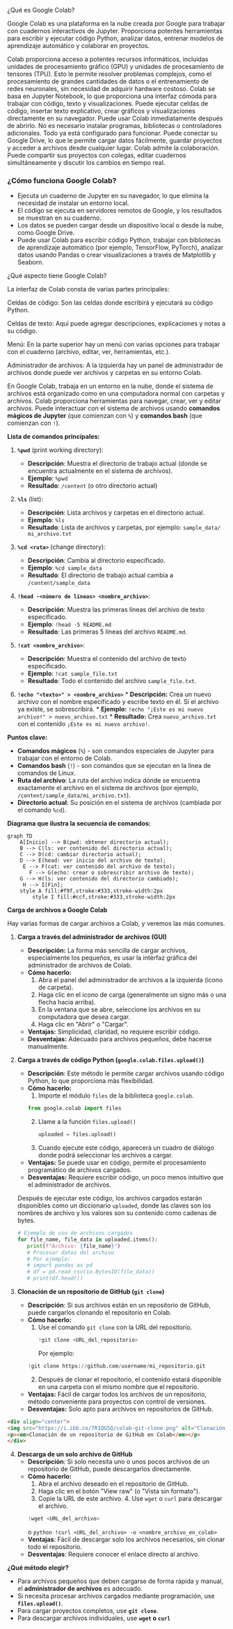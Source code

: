 ¿Qué es Google Colab?

Google Colab es una plataforma en la nube creada por Google para trabajar con cuadernos interactivos de Jupyter.
Proporciona potentes herramientas para escribir y ejecutar código Python, analizar datos, entrenar modelos de aprendizaje automático y colaborar en proyectos.

Colab proporciona acceso a potentes recursos informáticos, incluidas unidades de procesamiento gráfico (GPU) y unidades de procesamiento de tensores (TPU).
Esto le permite resolver problemas complejos, como el procesamiento de grandes cantidades de datos o el entrenamiento de redes neuronales, sin necesidad de adquirir hardware costoso. Colab se basa en Jupyter Notebook, lo que proporciona una interfaz cómoda para trabajar con código, texto y visualizaciones. Puede ejecutar celdas de código, insertar texto explicativo, crear gráficos y visualizaciones directamente en su navegador. Puede usar Colab inmediatamente después de abrirlo. No es necesario instalar programas, bibliotecas o controladores adicionales. Todo ya está configurado para funcionar. Puede conectar su Google Drive, lo que le permite cargar datos fácilmente, guardar proyectos y acceder a archivos desde cualquier lugar. Colab admite la colaboración. Puede compartir sus proyectos con colegas, editar cuadernos simultáneamente y discutir los cambios en tiempo real.



### ¿Cómo funciona Google Colab?
- Ejecuta un cuaderno de Jupyter en su navegador, lo que elimina la necesidad de instalar un entorno local.
- El código se ejecuta en servidores remotos de Google, y los resultados se muestran en su cuaderno.
- Los datos se pueden cargar desde un dispositivo local o desde la nube, como Google Drive.
- Puede usar Colab para escribir código Python, trabajar con bibliotecas de aprendizaje automático (por ejemplo, TensorFlow, PyTorch), analizar datos usando Pandas o crear visualizaciones a través de Matplotlib y Seaborn.



¿Qué aspecto tiene Google Colab?


La interfaz de Colab consta de varias partes principales:

Celdas de código: Son las celdas donde escribirá y ejecutará su código Python.

Celdas de texto: Aquí puede agregar descripciones, explicaciones y notas a su código.

Menú: En la parte superior hay un menú con varias opciones para trabajar con el cuaderno (archivo, editar, ver, herramientas, etc.).

Administrador de archivos: A la izquierda hay un panel de administrador de archivos donde puede ver archivos y carpetas en su entorno Colab.



En Google Colab, trabaja en un entorno en la nube,
donde el sistema de archivos está organizado como en una computadora normal con carpetas y archivos.
Colab proporciona herramientas para navegar, crear, ver y editar archivos.
Puede interactuar con el sistema de archivos usando **comandos mágicos de Jupyter** (que comienzan con `%`)
y **comandos bash** (que comienzan con `!`).

**Lista de comandos principales:**

1.  **`%pwd`** (print working directory):
    *   **Descripción**: Muestra el directorio de trabajo actual (donde se encuentra actualmente en el sistema de archivos).
    *   **Ejemplo**: `%pwd`
    *   **Resultado**: `/content` (o otro directorio actual)

2.  **`%ls`** (list):
    *   **Descripción**: Lista archivos y carpetas en el directorio actual.
    *   **Ejemplo**: `%ls`
    *   **Resultado**: Lista de archivos y carpetas, por ejemplo: `sample_data/  mi_archivo.txt`

3.  **`%cd <ruta>`** (change directory):
    *   **Descripción**: Cambia al directorio especificado.
    *   **Ejemplo**: `%cd sample_data`
    *   **Resultado**: El directorio de trabajo actual cambia a `/content/sample_data`

4.  **`!head -<número de líneas> <nombre_archivo>`**: 
    *   **Descripción**: Muestra las primeras líneas del archivo de texto especificado.
    *   **Ejemplo**: `!head -5 README.md`
    *   **Resultado**: Las primeras 5 líneas del archivo `README.md`.

5.  **`!cat <nombre_archivo>`**: 
    *   **Descripción**: Muestra el contenido del archivo de texto especificado.
    *   **Ejemplo**: `!cat sample_file.txt`
    *   **Resultado**: Todo el contenido del archivo `sample_file.txt`.

6.   **`!echo "<texto>" > <nombre_archivo>`**
    *   **Descripción:** Crea un nuevo archivo con el nombre especificado y escribe texto en él. Si el archivo ya existe, se sobrescribirá.
    *   **Ejemplo:** `!echo "¡Este es mi nuevo archivo!" > nuevo_archivo.txt`
    *   **Resultado:** Crea `nuevo_archivo.txt` con el contenido `¡Este es mi nuevo archivo!`.

**Puntos clave:**

*   **Comandos mágicos** (`%`) - son comandos especiales de Jupyter para trabajar con el entorno de Colab.
*   **Comandos bash** (`!`) - son comandos que se ejecutan en la línea de comandos de Linux.
*   **Ruta del archivo**: La ruta del archivo indica dónde se encuentra exactamente el archivo en el sistema de archivos (por ejemplo, `/content/sample_data/mi_archivo.txt`).
*   **Directorio actual**: Su posición en el sistema de archivos (cambiada por el comando `%cd`).

**Diagrama que ilustra la secuencia de comandos:**

```mermaid
graph TD
    A[Inicio] --> B(pwd: obtener directorio actual);
    B --> C(ls: ver contenido del directorio actual);
    C --> D(cd: cambiar directorio actual);
    D --> E(head: ver inicio del archivo de texto);
     E --> F(cat: ver contenido del archivo de texto);
       F --> G(echo: crear o sobrescribir archivo de texto);
    G --> H(ls: ver contenido del directorio cambiado);
     H --> I[Fin];
    style A fill:#f9f,stroke:#333,stroke-width:2px
        style I fill:#ccf,stroke:#333,stroke-width:2px

```

**Carga de archivos a Google Colab**

Hay varias formas de cargar archivos a Colab, y veremos las más comunes.

1.  **Carga a través del administrador de archivos (GUI)**
    *   **Descripción:** La forma más sencilla de cargar archivos, especialmente los pequeños, es usar la interfaz gráfica del administrador de archivos de Colab.
    *   **Cómo hacerlo:**
        1.  Abra el panel del administrador de archivos a la izquierda (icono de carpeta).
        2.  Haga clic en el icono de carga (generalmente un signo más o una flecha hacia arriba).
        3.  En la ventana que se abre, seleccione los archivos en su computadora que desea cargar.
        4.  Haga clic en "Abrir" o "Cargar".
    *   **Ventajas:** Simplicidad, claridad, no requiere escribir código.
    *   **Desventajas:** Adecuado para archivos pequeños, debe hacerse manualmente.



2.  **Carga a través de código Python (`google.colab.files.upload()`)**
    *   **Descripción**: Este método le permite cargar archivos usando código Python, lo que proporciona más flexibilidad.
    *   **Cómo hacerlo:**
        1.  Importe el módulo `files` de la biblioteca `google.colab`.
           ```python
           from google.colab import files
           ```
        2.  Llame a la función `files.upload()`
             ```python
             uploaded = files.upload()
             ```
        3.  Cuando ejecute este código, aparecerá un cuadro de diálogo donde podrá seleccionar los archivos a cargar.
    *   **Ventajas:** Se puede usar en código, permite el procesamiento programático de archivos cargados.
    *   **Desventajas:** Requiere escribir código, un poco menos intuitivo que el administrador de archivos.

    Después de ejecutar este código, los archivos cargados estarán disponibles como un diccionario `uploaded`, donde las claves son los nombres de archivo y los valores son su contenido como cadenas de bytes.
    ```python
    # Ejemplo de uso de archivos cargados
    for file_name, file_data in uploaded.items():
       print(f"Archivo: {file_name}")
       # Procesar datos del archivo
       # Por ejemplo:
       # import pandas as pd
       # df = pd.read_csv(io.BytesIO(file_data))
       # print(df.head())
    ```


3.  **Clonación de un repositorio de GitHub (`git clone`)**
    *   **Descripción**: Si sus archivos están en un repositorio de GitHub, puede cargarlos clonando el repositorio en Colab.
    *   **Cómo hacerlo:**
        1.  Use el comando `git clone` con la URL del repositorio.
            ```python
            !git clone <URL_del_repositorio>
            ```
            Por ejemplo:
           ```python
           !git clone https://github.com/username/mi_repositorio.git
           ```
        2. Después de clonar el repositorio, el contenido estará disponible en una carpeta con el mismo nombre que el repositorio.
    *   **Ventajas:** Fácil de cargar todos los archivos de un repositorio, método conveniente para proyectos con control de versiones.
    *   **Desventajas:** Solo apto para archivos en repositorios de GitHub.


   ```html
<div align="center">
  <img src="https://i.ibb.co/7R1QG5Q/colab-git-clone.png" alt="Clonación de un repositorio de GitHub en Colab" width="600" >
  <p><em>Clonación de un repositorio de GitHub en Colab</em></p>
</div>
```

4.  **Descarga de un solo archivo de GitHub**
     *   **Descripción**: Si solo necesita uno o unos pocos archivos de un repositorio de GitHub, puede descargarlos directamente.
     *   **Cómo hacerlo:**
         1.  Abra el archivo deseado en el repositorio de GitHub.
         2.  Haga clic en el botón "View raw" (o "Vista sin formato").
         3.  Copie la URL de este archivo.
        4.  Use `wget` o `curl` para descargar el archivo.
            ```python
            !wget <URL_del_archivo>
            ```
           o
             ```python
            !curl <URL_del_archivo> -o <nombre_archivo_en_colab>
             ```
    *   **Ventajas**: Fácil de descargar solo los archivos necesarios, sin clonar todo el repositorio.
    *   **Desventajas**: Requiere conocer el enlace directo al archivo.


**¿Qué método elegir?**

*   Para archivos pequeños que deben cargarse de forma rápida y manual, el **administrador de archivos** es adecuado.
*   Si necesita procesar archivos cargados mediante programación, use **`files.upload()`**.
*   Para cargar proyectos completos, use **`git clone`**.
*   Para descargar archivos individuales, use **`wget` o `curl`**